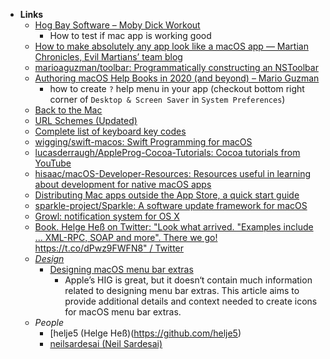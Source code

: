 - **Links**
	- [Hog Bay Software – Moby Dick Workout](https://hogbaysoftware.netlify.app/posts/moby-dick-workout/)
		- How to test if mac app is working good
	-  [How to make absolutely any app look like a macOS app — Martian Chronicles, Evil Martians’ team blog](https://evilmartians.com/chronicles/how-to-make-absolutely-any-app-look-like-a-macos-app)
	- [marioaguzman/toolbar: Programmatically constructing an NSToolbar](https://github.com/marioaguzman/toolbar)
	- [Authoring macOS Help Books in 2020 (and beyond) – Mario Guzman](https://marioaguzman.wordpress.com/2020/09/12/auth/)
		- how to create `?` help menu in your app (checkout bottom right corner of `Desktop & Screen Saver` in `System Preferences`)
	- [Back to the Mac](https://backtomac.org/)
	- [URL Schemes (Updated)](https://gist.github.com/deanlyoung/368e274945a6929e0ea77c4eca345560)
	- [Complete list of keyboard key codes](https://eastmanreference.com/complete-list-of-applescript-key-codes)
	- [wigging/swift-macos: Swift Programming for macOS](https://github.com/wigging/swift-macos)
	- [lucasderraugh/AppleProg-Cocoa-Tutorials: Cocoa tutorials from YouTube](https://github.com/lucasderraugh/AppleProg-Cocoa-Tutorials)
	- [hisaac/macOS-Developer-Resources: Resources useful in learning about development for native macOS apps](https://github.com/hisaac/macOS-Developer-Resources)
	- [Distributing Mac apps outside the App Store, a quick start guide](https://rambo.codes/posts/2021-01-08-distributing-mac-apps-outside-the-app-store)
	- [sparkle-project/Sparkle: A software update framework for macOS](https://github.com/sparkle-project/Sparkle)
	- [Growl:  notification system for OS X](https://growl.github.io/growl/)
	- [Book. Helge Heß on Twitter: "Look what arrived. "Examples include ... XML-RPC, SOAP and more". There we go! https://t.co/dPwz9FWFN8" / Twitter](https://twitter.com/helje5/status/1512049038731980802)
	- *[Design](../../../Design.md)*
		- [Designing macOS menu bar extras](https://bjango.com/articles/designingmenubarextras/)
			- Apple’s HIG is great, but it doesn‘t contain much information related to designing menu bar extras. This article aims to provide additional details and context needed to create icons for macOS menu bar extras.
	- *People*
		- [helje5 (Helge Heß)(https://github.com/helje5)
		- [neilsardesai (Neil Sardesai)](https://github.com/neilsardesai)
